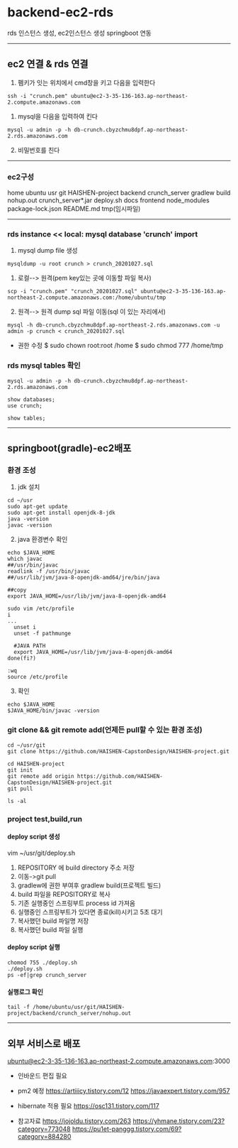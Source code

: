 # backend-ec2-rds

rds 인스턴스 생성, ec2인스턴스 생성 springboot 연동
* * *
## ec2 연결 & rds 연결

1. 펨키가 잇는 위치에서 cmd창을 키고 다음을 입력한다
```
ssh -i "crunch.pem" ubuntu@ec2-3-35-136-163.ap-northeast-2.compute.amazonaws.com
```
1. mysql을 다음을 입력하여 킨다
```
mysql -u admin -p -h db-crunch.cbyzchmu8dpf.ap-northeast-2.rds.amazonaws.com
```
2. 비밀번호를 친다

* * *
### ec2구성

home
 ubuntu
  usr
   git
    HAISHEN-project
     backend
      crunch_server
       gradlew
       build
       nohup.out
      crunch_server*.jar
    deploy.sh
     docs
     frontend
     node_modules
     package-lock.json
     README.md
   tmp(임시파일)
   
* * *
### rds instance << local: mysql database 'crunch' import

1. mysql dump file 생성
```
mysqldump -u root crunch > crunch_20201027.sql
```
1. 로컬--> 원격(pem key있는 곳에 이동할 파일 복사)
```
scp -i "crunch.pem" "crunch_20201027.sql" ubuntu@ec2-3-35-136-163.ap-northeast-2.compute.amazonaws.com:/home/ubuntu/tmp
```
2. 원격--> 원격 dump sql 파일 이동(sql 이 있는 자리에서)
```
mysql -h db-crunch.cbyzchmu8dpf.ap-northeast-2.rds.amazonaws.com -u admin -p crunch < crunch_20201027.sql
```

* 권한 수정
$ sudo chown root:root /home
$ sudo chmod 777 /home/tmp

### rds mysql tables 확인

```
mysql -u admin -p -h db-crunch.cbyzchmu8dpf.ap-northeast-2.rds.amazonaws.com

show databases;
use crunch;

show tables;
```
* * *
## springboot(gradle)-ec2배포

### 환경 조성

1. jdk 설치
```
cd ~/usr
sudo apt-get update
sudo apt-get install openjdk-8-jdk
java -version
javac -version
```
2. java 환경변수 확인
```
echo $JAVA_HOME
which javac
##/usr/bin/javac
readlink -f /usr/bin/javac
##/usr/lib/jvm/java-8-openjdk-amd64/jre/bin/java
 
##copy 
export JAVA_HOME=/usr/lib/jvm/java-8-openjdk-amd64

sudo vim /etc/profile
i
...
  unset i
  unset -f pathmunge

  #JAVA PATH
  export JAVA_HOME=/usr/lib/jvm/java-8-openjdk-amd64
done(fi?)

:wq
source /etc/profile
```
3. 확인
```
echo $JAVA_HOME
$JAVA_HOME/bin/javac -version
```
### git clone && git remote add(언제든 pull할 수 있는 환경 조성)

```
cd ~/usr/git
git clone https://github.com/HAISHEN-CapstonDesign/HAISHEN-project.git

cd HAISHEN-project
git init
git remote add origin https://github.com/HAISHEN-CapstonDesign/HAISHEN-project.git
git pull

ls -al
```
### project test,build,run

#### deploy script 생성

vim ~/usr/git/deploy.sh
1. REPOSITORY 에 build directory 주소 저장
2. 이동->git pull
3. gradlew에 권한 부여후 gradlew build(프로젝트 빌드)
4. build 파일을 REPOSITORY로 복사
5. 기존 실행중인 스프링부트 process id 가져옴
6. 실행중인 스프링부트가 있다면 종료(kill)시키고 5초 대기
7. 복사했던 build 파일명 저장
8. 복사했던 build 파일 실행

#### deploy script 실행

```
chomod 755 ./deploy.sh
./deploy.sh
ps -ef|grep crunch_server
```
#### 실행로그 확인
```
tail -f /home/ubuntu/usr/git/HAISHEN-project/backend/crunch_server/nohup.out
```
* * *
## 외부 서비스로 배포
ubuntu@ec2-3-35-136-163.ap-northeast-2.compute.amazonaws.com:3000

* 인바운드 편집 필요
* pm2 예정
<https://artiiicy.tistory.com/12>
<https://javaexpert.tistory.com/957>
* hibernate 적용 필요
<https://osc131.tistory.com/117>

* 참고자료
<https://jojoldu.tistory.com/263>
<https://yhmane.tistory.com/23?category=773048>
<https://pu1et-panggg.tistory.com/69?category=884280>







